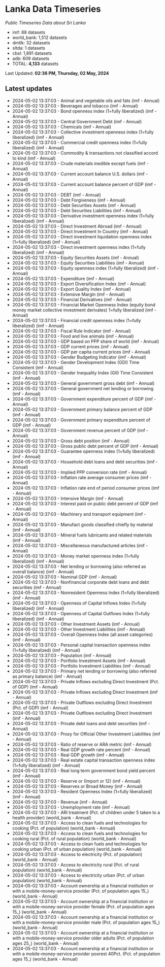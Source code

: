 # Lanka Data Timeseries
*Public Timeseries Data about Sri Lanka*

* imf: 88 datasets
* world_bank: 1,512 datasets
* dmtlk: 32 datasets
* sltda: 1 datasets
* cbsl: 1,891 datasets
* adb: 609 datasets
* TOTAL: **4,133** datasets

Last Updated: **02:36 PM, Thursday, 02 May, 2024**

## Latest updates

* 2024-05-02 13:37:03 - Animal and vegetable oils and fats (imf - Annual)
* 2024-05-02 13:37:03 - Beverages and tobacco (imf - Annual)
* 2024-05-02 13:37:03 - Bond openness index (1=fully liberalized) (imf - Annual)
* 2024-05-02 13:37:03 - Central Government Debt (imf - Annual)
* 2024-05-02 13:37:03 - Chemicals (imf - Annual)
* 2024-05-02 13:37:03 - Collective investment openness index (1=fully liberalized) (imf - Annual)
* 2024-05-02 13:37:03 - Commercial credit openness index (1=fully liberalized) (imf - Annual)
* 2024-05-02 13:37:03 - Commodity & transactions not classified accord to kind (imf - Annual)
* 2024-05-02 13:37:03 - Crude materials inedible except fuels (imf - Annual)
* 2024-05-02 13:37:03 - Current account balance U.S. dollars (imf - Annual)
* 2024-05-02 13:37:03 - Current account balance percent of GDP (imf - Annual)
* 2024-05-02 13:37:03 - DEBT (imf - Annual)
* 2024-05-02 13:37:03 - Debt Forgiveness (imf - Annual)
* 2024-05-02 13:37:03 - Debt Securities Assets (imf - Annual)
* 2024-05-02 13:37:03 - Debt Securities Liabilities (imf - Annual)
* 2024-05-02 13:37:03 - Derivative investment openness index (1=fully liberalized) (imf - Annual)
* 2024-05-02 13:37:03 - Direct Investment Abroad (imf - Annual)
* 2024-05-02 13:37:03 - Direct Investment In Country (imf - Annual)
* 2024-05-02 13:37:03 - Direct investment liquidation openness index (1=fully liberalized) (imf - Annual)
* 2024-05-02 13:37:03 - Direct investment openness index (1=fully liberalized) (imf - Annual)
* 2024-05-02 13:37:03 - Equity Securities Assets (imf - Annual)
* 2024-05-02 13:37:03 - Equity Securities Liabilities (imf - Annual)
* 2024-05-02 13:37:03 - Equity openness index (1=fully liberalized) (imf - Annual)
* 2024-05-02 13:37:03 - Expenditure (imf - Annual)
* 2024-05-02 13:37:03 - Export Diversification Index (imf - Annual)
* 2024-05-02 13:37:03 - Export Quality Index (imf - Annual)
* 2024-05-02 13:37:03 - Extensive Margin (imf - Annual)
* 2024-05-02 13:37:03 - Financial Derivatives (imf - Annual)
* 2024-05-02 13:37:03 - Financial Market Openness Index (equity bond money market collective investment derivates) 1=fully liberalized (imf - Annual)
* 2024-05-02 13:37:03 - Financial credit openness index (1=fully liberalized) (imf - Annual)
* 2024-05-02 13:37:03 - Fiscal Rule Indicator (imf - Annual)
* 2024-05-02 13:37:03 - Food and live animals (imf - Annual)
* 2024-05-02 13:37:03 - GDP based on PPP share of world (imf - Annual)
* 2024-05-02 13:37:03 - GDP current prices (imf - Annual)
* 2024-05-02 13:37:03 - GDP per capita current prices (imf - Annual)
* 2024-05-02 13:37:03 - Gender Budgeting Indicator (imf - Annual)
* 2024-05-02 13:37:03 - Gender Development Index (GDI) Time Consistent (imf - Annual)
* 2024-05-02 13:37:03 - Gender Inequality Index (GII) Time Consistent (imf - Annual)
* 2024-05-02 13:37:03 - General government gross debt (imf - Annual)
* 2024-05-02 13:37:03 - General government net lending or borrowing (imf - Annual)
* 2024-05-02 13:37:03 - Government expenditure percent of GDP (imf - Annual)
* 2024-05-02 13:37:03 - Government primary balance percent of GDP (imf - Annual)
* 2024-05-02 13:37:03 - Government primary expenditure percent of GDP (imf - Annual)
* 2024-05-02 13:37:03 - Government revenue percent of GDP (imf - Annual)
* 2024-05-02 13:37:03 - Gross debt position (imf - Annual)
* 2024-05-02 13:37:03 - Gross public debt percent of GDP (imf - Annual)
* 2024-05-02 13:37:03 - Guarantee openness index (1=fully liberalized) (imf - Annual)
* 2024-05-02 13:37:03 - Household debt loans and debt securities (imf - Annual)
* 2024-05-02 13:37:03 - Implied PPP conversion rate (imf - Annual)
* 2024-05-02 13:37:03 - Inflation rate average consumer prices (imf - Annual)
* 2024-05-02 13:37:03 - Inflation rate end of period consumer prices (imf - Annual)
* 2024-05-02 13:37:03 - Intensive Margin (imf - Annual)
* 2024-05-02 13:37:03 - Interest paid on public debt percent of GDP (imf - Annual)
* 2024-05-02 13:37:03 - Machinery and transport equipment (imf - Annual)
* 2024-05-02 13:37:03 - Manufact goods classified chiefly by material (imf - Annual)
* 2024-05-02 13:37:03 - Mineral fuels lubricants and related materials (imf - Annual)
* 2024-05-02 13:37:03 - Miscellaneous manufactured articles (imf - Annual)
* 2024-05-02 13:37:03 - Money market openness index (1=fully liberalized) (imf - Annual)
* 2024-05-02 13:37:03 - Net lending or borrowing (also referred as overall balance) (imf - Annual)
* 2024-05-02 13:37:03 - Nominal GDP (imf - Annual)
* 2024-05-02 13:37:03 - Nonfinancial corporate debt loans and debt securities (imf - Annual)
* 2024-05-02 13:37:03 - Nonresident Openness Index (1=fully liberalized) (imf - Annual)
* 2024-05-02 13:37:03 - Openness of Capital Inflows Index (1=fully liberalized) (imf - Annual)
* 2024-05-02 13:37:03 - Openness of Capital Outflows Index (1=fully liberalized) (imf - Annual)
* 2024-05-02 13:37:03 - Other Investment Assets (imf - Annual)
* 2024-05-02 13:37:03 - Other Investment Liabilities (imf - Annual)
* 2024-05-02 13:37:03 - Overall Openness Index (all asset categories) (imf - Annual)
* 2024-05-02 13:37:03 - Personal capital transaction openness index (1=fully liberalized) (imf - Annual)
* 2024-05-02 13:37:03 - Population (imf - Annual)
* 2024-05-02 13:37:03 - Portfolio Investment Assets (imf - Annual)
* 2024-05-02 13:37:03 - Portfolio Investment Liabilities (imf - Annual)
* 2024-05-02 13:37:03 - Primary net lending or borrowing (also referred as primary balance) (imf - Annual)
* 2024-05-02 13:37:03 - Private Inflows excluding Direct Investment (Pct. of GDP) (imf - Annual)
* 2024-05-02 13:37:03 - Private Inflows excluding Direct Investment (imf - Annual)
* 2024-05-02 13:37:03 - Private Outflows excluding Direct Investment (Pct. of GDP) (imf - Annual)
* 2024-05-02 13:37:03 - Private Outflows excluding Direct Investment (imf - Annual)
* 2024-05-02 13:37:03 - Private debt loans and debt securities (imf - Annual)
* 2024-05-02 13:37:03 - Proxy for Official Other Investment Liabilities (imf - Annual)
* 2024-05-02 13:37:03 - Ratio of reserve or ARA metric (imf - Annual)
* 2024-05-02 13:37:03 - Real GDP growth rate percent (imf - Annual)
* 2024-05-02 13:37:03 - Real GDP growth (imf - Annual)
* 2024-05-02 13:37:03 - Real estate capital transaction openness index (1=fully liberalized) (imf - Annual)
* 2024-05-02 13:37:03 - Real long term government bond yield percent (imf - Annual)
* 2024-05-02 13:37:03 - Reserve or (Import or 12) (imf - Annual)
* 2024-05-02 13:37:03 - Reserves or Broad Money (imf - Annual)
* 2024-05-02 13:37:03 - Resident Openness Index (1=fully liberalized) (imf - Annual)
* 2024-05-02 13:37:03 - Revenue (imf - Annual)
* 2024-05-02 13:37:03 - Unemployment rate (imf - Annual)
* 2024-05-02 13:37:03 - ARI treatment (Pct. of children under 5 taken to a health provider) (world_bank - Annual)
* 2024-05-02 13:37:03 - Access to clean fuels and technologies for cooking (Pct. of population) (world_bank - Annual)
* 2024-05-02 13:37:03 - Access to clean fuels and technologies for cooking rural (Pct. of rural population) (world_bank - Annual)
* 2024-05-02 13:37:03 - Access to clean fuels and technologies for cooking urban (Pct. of urban population) (world_bank - Annual)
* 2024-05-02 13:37:03 - Access to electricity (Pct. of population) (world_bank - Annual)
* 2024-05-02 13:37:03 - Access to electricity rural (Pct. of rural population) (world_bank - Annual)
* 2024-05-02 13:37:03 - Access to electricity urban (Pct. of urban population) (world_bank - Annual)
* 2024-05-02 13:37:03 - Account ownership at a financial institution or with a mobile-money-service provider (Pct. of population ages 15_) (world_bank - Annual)
* 2024-05-02 13:37:03 - Account ownership at a financial institution or with a mobile-money-service provider female (Pct. of population ages 15_) (world_bank - Annual)
* 2024-05-02 13:37:03 - Account ownership at a financial institution or with a mobile-money-service provider male (Pct. of population ages 15_) (world_bank - Annual)
* 2024-05-02 13:37:03 - Account ownership at a financial institution or with a mobile-money-service provider older adults (Pct. of population ages 25_) (world_bank - Annual)
* 2024-05-02 13:37:03 - Account ownership at a financial institution or with a mobile-money-service provider poorest 40Pct. (Pct. of population ages 15_) (world_bank - Annual)